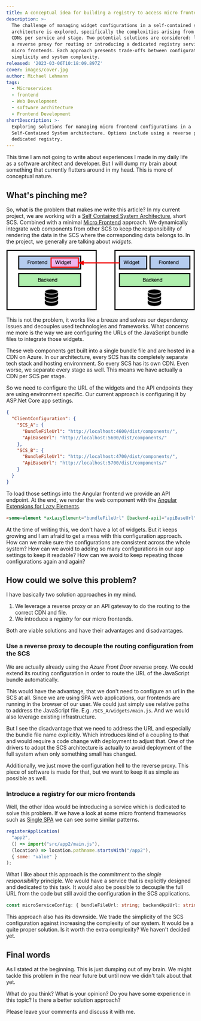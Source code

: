 ```yaml
---
title: A conceptual idea for building a registry to access micro frontends
description: >-
  The challenge of managing widget configurations in a self-contained system
  architecture is explored, specifically the complexities arising from multiple
  CDNs per service and stage. Two potential solutions are considered: leveraging
  a reverse proxy for routing or introducing a dedicated registry service for
  micro frontends. Each approach presents trade-offs between configuration
  simplicity and system complexity.
released: '2023-03-06T10:18:09.897Z'
cover: images/cover.jpg
author: Michael Lehmann
tags:
  - Microservices
  - frontend
  - Web Development
  - software architecture
  - Frontend Development
shortDescription: >-
  Exploring solutions for managing micro frontend configurations in a
  Self-Contained System architecture. Options include using a reverse proxy or a
  dedicated registry.
---
```

This time I am not going to write about experiences I made in my daily life as a software architect and developer. But I will dump my brain about something that currently flutters around in my head. This is more of conceptual nature.

## What's pinching me?

So, what is the problem that makes me write this article? In my current project, we are working with a [Self Contained System Architecture](https://scs-architecture.org/), short SCS. Combined with a minimal [Micro Frontend](https://micro-frontends.org/) approach. We dynamically integrate web components from other SCS to keep the responsibility of rendering the data in the SCS where the corresponding data belongs to. In the project, we generally are talking about *widgets*.

![Self Contained Systems with Widgets](images/1749948026642-adyfl2dwpk.png)

This is not the problem, it works like a breeze and solves our dependency issues and decouples used technologies and frameworks. What concerns me more is the way we are configuring the URLs of the JavaScript bundle files to integrate those widgets.

These web components get built into a single bundle file and are hosted in a CDN on Azure. In our architecture, every SCS has its completely separate tech stack and hosting environment. So every SCS has its own CDN. Even worse, we separate every stage as well. This means we have actually a CDN per SCS per stage.

So we need to configure the URL of the widgets and the API endpoints they are using environment specific. Our current approach is configuring it by ASP.Net Core app settings.

```json
{
  "ClientConfiguration": {
    "SCS_A": {
      "BundleFileUrl": "http://localhost:4600/dist/components/",
      "ApiBaseUrl": "http://localhost:5600/dist/components/"
    },
    "SCS_B": {
      "BundleFileUrl": "http://localhost:4700/dist/components/",
      "ApiBaseUrl": "http://localhost:5700/dist/components/"
    }
  }
}
```

To load those settings into the Angular frontend we provide an API endpoint. At the end, we render the web component with the [Angular Extensions for Lazy Elements](https://angular-extensions.github.io/elements/#/home).

```html
<some-element *axLazyElement="bundleFileUrl" [backend-api]="apiBaseUrl"> </some-element>
```

At the time of writing this, we don't have a lot of widgets. But it keeps growing and I am afraid to get a mess with this configuration approach. How can we make sure the configurations are consistent across the whole system? How can we avoid to adding so many configurations in our app settings to keep it readable? How can we avoid to keep repeating those configurations again and again?

## How could we solve this problem?

I have basically two solution approaches in my mind.

1. We leverage a reverse proxy or an API gateway to do the routing to the correct CDN and file.
2. We introduce a *registry* for our micro frontends.

Both are viable solutions and have their advantages and disadvantages.

### Use a reverse proxy to decouple the routing configuration from the SCS

We are actually already using the *Azure Front Door* reverse proxy. We could extend its routing configuration in order to route the URL of the JavaScript bundle automatically.

This would have the advantage, that we don't need to configure an url in the SCS at all. Since we are using SPA web applications, our frontends are running in the browser of our user. We could just simply use relative paths to address the JavaScript file. E.g. `/SCS_A/widgets/main.js`. And we would also leverage existing infrastructure.

But I see the disadvantage that we need to address the URL and especially the bundle file name explicitly. Which introduces kind of a coupling to that and would require a code change with deployment to adjust that. One of the drivers to adopt the SCS architecture is actually to avoid deployment of the full system when only something small has changed.

Additionally, we just move the configuration hell to the reverse proxy. This piece of software is made for that, but we want to keep it as simple as possible as well.

### Introduce a registry for our micro frontends

Well, the other idea would be introducing a service which is dedicated to solve this problem. If we have a look at some micro frontend frameworks such as [Single SPA](https://single-spa.js.org/) we can see some similar patterns.

```js
registerApplication(
  "app2",
  () => import("src/app2/main.js"),
  (location) => location.pathname.startsWith("/app2"),
  { some: "value" }
);
```

What I like about this approach is the commitment to the *single responsibility* principle. We would have a service that is explicitly designed and dedicated to this task. It would also be possible to decouple the full URL from the code but still avoid the configuration in the SCS applications.

```ts
const microServiceConfig: { bundleFileUrl: string; backendApiUrl: string; } = registry.resolveMicroFrontendConfig(key: 'scs_A_widgets');
```

This approach also has its downside. We trade the simplicity of the SCS configuration against increasing the complexity of our system. It would be a quite proper solution. Is it worth the extra complexity? We haven't decided yet.

## Final words

As I stated at the beginning. This is just dumping out of my brain. We might tackle this problem in the near future but until now we didn't talk about that yet.

What do you think? What is your opinion? Do you have some experience in this topic? Is there a better solution approach?

Please leave your comments and discuss it with me.
